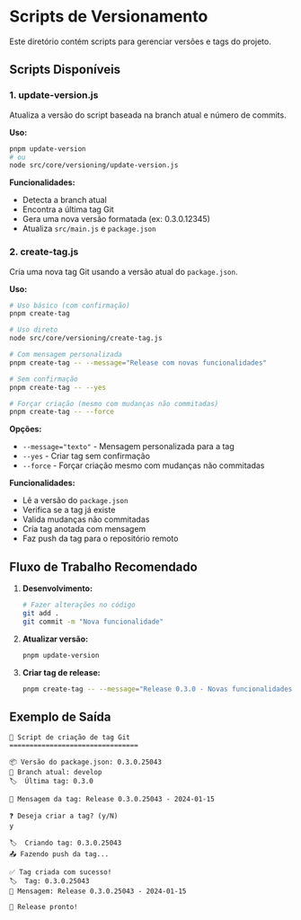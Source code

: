 # Scripts de Versionamento

Este diretório contém scripts para gerenciar versões e tags do projeto.

## Scripts Disponíveis

### 1. update-version.js
Atualiza a versão do script baseada na branch atual e número de commits.

**Uso:**
```bash
pnpm update-version
# ou
node src/core/versioning/update-version.js
```

**Funcionalidades:**
- Detecta a branch atual
- Encontra a última tag Git
- Gera uma nova versão formatada (ex: 0.3.0.12345)
- Atualiza `src/main.js` e `package.json`

### 2. create-tag.js
Cria uma nova tag Git usando a versão atual do `package.json`.

**Uso:**
```bash
# Uso básico (com confirmação)
pnpm create-tag

# Uso direto
node src/core/versioning/create-tag.js

# Com mensagem personalizada
pnpm create-tag -- --message="Release com novas funcionalidades"

# Sem confirmação
pnpm create-tag -- --yes

# Forçar criação (mesmo com mudanças não commitadas)
pnpm create-tag -- --force
```

**Opções:**
- `--message="texto"` - Mensagem personalizada para a tag
- `--yes` - Criar tag sem confirmação
- `--force` - Forçar criação mesmo com mudanças não commitadas

**Funcionalidades:**
- Lê a versão do `package.json`
- Verifica se a tag já existe
- Valida mudanças não commitadas
- Cria tag anotada com mensagem
- Faz push da tag para o repositório remoto

## Fluxo de Trabalho Recomendado

1. **Desenvolvimento:**
   ```bash
   # Fazer alterações no código
   git add .
   git commit -m "Nova funcionalidade"
   ```

2. **Atualizar versão:**
   ```bash
   pnpm update-version
   ```

3. **Criar tag de release:**
   ```bash
   pnpm create-tag -- --message="Release 0.3.0 - Novas funcionalidades"
   ```

## Exemplo de Saída

```
🚀 Script de criação de tag Git
================================

📦 Versão do package.json: 0.3.0.25043
🌿 Branch atual: develop
🏷️  Última tag: 0.3.0

📝 Mensagem da tag: Release 0.3.0.25043 - 2024-01-15

❓ Deseja criar a tag? (y/N)
y

🏷️  Criando tag: 0.3.0.25043
📤 Fazendo push da tag...

✅ Tag criada com sucesso!
🏷️  Tag: 0.3.0.25043
📝 Mensagem: Release 0.3.0.25043 - 2024-01-15

🎉 Release pronto!
``` 